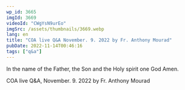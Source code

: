 ```yaml
---
wp_id: 3665
imgId: 3669
videoId: "CWgYsN9urEo"
imgSrc: /assets/thumbnails/3669.webp
lang: en
title: "COA live Q&A November. 9. 2022 by Fr. Anthony Mourad"
pubDate: 2022-11-14T00:46:16
tags: ["q&a"]
---
```


<!-- page: 6 -->

<p>In the name of the Father, the Son and the Holy spirit one God Amen.</p>
<p>COA live Q&A, November. 9. 2022 by Fr. Anthony Mourad</p>
